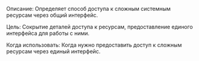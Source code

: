 Описание: Определяет способ доступа к сложным системным ресурсам через общий интерфейс.

Цель: Сокрытие деталей доступа к ресурсам, предоставление единого интерфейса для работы с ними.

Когда использовать: Когда нужно предоставить доступ к сложным ресурсам через единый интерфейс.